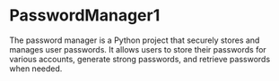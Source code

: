 # PasswordManager1
The password manager is a Python project that securely stores and manages user passwords. It allows users to store their passwords for various accounts, generate strong passwords, and retrieve passwords when needed.
